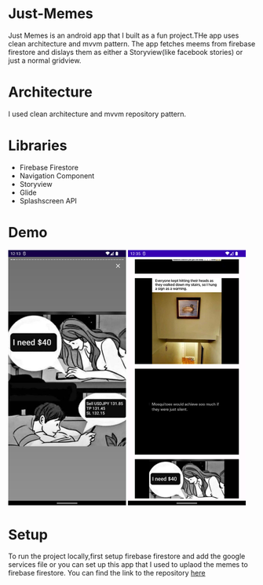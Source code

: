 # Just-Memes
Just Memes is an android app that I built as a fun project.THe app uses clean architecture and mvvm pattern.
The app fetches meems from firebase firestore and dislays them as either a Storyview(like facebook stories) or just a normal gridview.

# Architecture
I used clean architecture and mvvm repository pattern.

# Libraries
- Firebase Firestore
- Navigation Component
- Storyview
- Glide
- Splashscreen API


# Demo
<img src="https://github.com/agesa3/Just-Memes/blob/main/screenshots/storyview.png" width="240"/> <img src="https://github.com/agesa3/Just-Memes/blob/main/screenshots/list.png" width="240"/> 


# Setup
To run the project locally,first setup firebase firestore and add the google services file or you can set up this app that I used to uplaod the memes to firebase firestore.
You can find the link to the repository [here](https://github.com/agesa3/Just-Memes-Admin)



